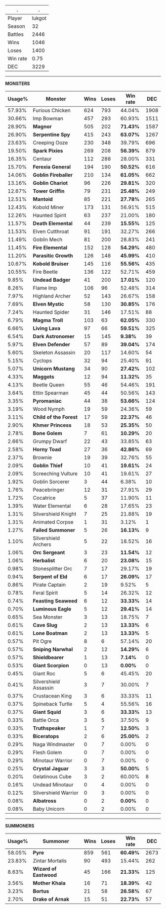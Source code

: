 .|.
|-|-
Player|lukgot
Season|32
Battles|2446
Wins|1046
Loses|1400
Win rate|0.75
DEC|3229

---
**MONSTERS**

Usage%|Monster|Wins|Loses|Win rate|DEC|
-|-|-|-|-|-|
57.93%|Furious Chicken|624|793|44.04%|1908|
30.66%|Imp Bowman|457|293|60.93%|1511|
28.90%|**Magnor**|505|202|**71.43%**|1587|
26.90%|**Serpentine Spy**|415|243|**63.07%**|1267|
23.63%|Creeping Ooze|230|348|39.79%|696|
19.50%|**Spark Pixies**|269|208|**56.39%**|879|
16.35%|Centaur|112|288|28.00%|331|
15.70%|**Ferexia General**|194|190|**50.52%**|616|
14.06%|**Goblin Fireballer**|210|134|**61.05%**|662|
13.16%|**Goblin Chariot**|96|226|**29.81%**|320|
12.67%|**Tower Griffin**|79|231|**25.48%**|249|
12.51%|**Mantoid**|85|221|**27.78%**|265|
12.43%|Kobold Miner|173|131|56.91%|515|
12.26%|Haunted Spirit|63|237|21.00%|180|
11.57%|**Death Elemental**|44|239|**15.55%**|125|
11.53%|Elven Cutthroat|91|191|32.27%|266|
11.49%|Goblin Mech|81|200|28.83%|241|
11.45%|**Fire Elemental**|152|128|**54.29%**|480|
11.20%|**Parasitic Growth**|126|148|**45.99%**|410|
10.67%|**Kobold Bruiser**|145|116|**55.56%**|435|
10.55%|Fire Beetle|136|122|52.71%|459|
9.85%|**Undead Badger**|41|200|**17.01%**|120|
8.26%|Flame Imp|106|96|52.48%|314|
7.97%|Highland Archer|52|143|26.67%|158|
7.69%|**Elven Mystic**|58|130|**30.85%**|176|
7.24%|Haunted Spider|31|146|17.51%|88|
6.79%|**Magma Troll**|103|63|**62.05%**|330|
6.66%|**Living Lava**|97|66|**59.51%**|325|
6.54%|**Dark Astronomer**|15|145|**9.38%**|39|
5.97%|**Elven Defender**|57|89|**39.04%**|174|
5.60%|Skeleton Assassin|20|117|14.60%|54|
5.15%|Cyclops|32|94|25.40%|91|
5.07%|**Unicorn Mustang**|34|90|**27.42%**|102|
4.33%|**Maggots**|12|94|**11.32%**|35|
4.13%|Beetle Queen|55|46|54.46%|191|
3.64%|Ettin Spearman|45|44|50.56%|143|
3.35%|**Pyromaniac**|44|38|**53.66%**|124|
3.19%|Wood Nymph|19|59|24.36%|59|
3.11%|**Child of the Forest**|17|59|**22.37%**|46|
2.90%|**Khmer Princess**|18|53|**25.35%**|50|
2.78%|**Bone Golem**|7|61|**10.29%**|20|
2.66%|Grumpy Dwarf|22|43|33.85%|63|
2.58%|**Horny Toad**|27|36|**42.86%**|69|
2.37%|Brownie|19|39|32.76%|55|
2.09%|**Goblin Thief**|10|41|**19.61%**|24|
2.09%|Screeching Vulture|10|41|19.61%|27|
1.92%|Goblin Sorcerer|3|44|6.38%|10|
1.76%|Peacebringer|12|31|27.91%|29|
1.72%|Cocatrice|5|37|11.90%|11|
1.39%|Water Elemental|6|28|17.65%|23|
1.31%|Silvershield Knight|7|25|21.88%|19|
1.31%|Animated Corpse|1|31|3.12%|1|
1.27%|**Failed Summoner**|5|26|**16.13%**|9|
1.10%|Silvershield Archers|5|22|18.52%|16|
1.06%|**Orc Sergeant**|3|23|**11.54%**|12|
1.06%|**Herbalist**|6|20|**23.08%**|15|
0.98%|Stonesplitter Orc|7|17|29.17%|19|
0.94%|**Serpent of Eld**|6|17|**26.09%**|17|
0.86%|Pirate Captain|2|19|9.52%|5|
0.78%|Feral Spirit|5|14|26.32%|12|
0.74%|**Feasting Seaweed**|6|12|**33.33%**|14|
0.70%|**Luminous Eagle**|5|12|**29.41%**|14|
0.65%|Sea Monster|3|13|18.75%|7|
0.61%|**Cave Slug**|2|13|**13.33%**|6|
0.61%|**Lone Boatman**|2|13|**13.33%**|5|
0.57%|Pit Ogre|8|6|57.14%|20|
0.57%|**Sniping Narwhal**|2|12|**14.29%**|6|
0.57%|**Shieldbearer**|1|13|**7.14%**|0|
0.53%|**Giant Scorpion**|0|13|**0.00%**|0|
0.45%|Giant Roc|5|6|45.45%|20|
0.41%|Silvershield Assassin|3|7|30.00%|7|
0.37%|Crustacean King|3|6|33.33%|11|
0.37%|Spineback Turtle|5|4|55.56%|16|
0.37%|**Giant Squid**|3|6|**33.33%**|13|
0.33%|Battle Orca|3|5|37.50%|9|
0.33%|**Truthspeaker**|1|7|**12.50%**|3|
0.33%|**Biceratops**|2|6|**25.00%**|2|
0.29%|Naga Windmaster|0|7|0.00%|0|
0.29%|Flesh Golem|0|7|0.00%|0|
0.29%|Minotaur Warrior|0|7|0.00%|0|
0.25%|**Crystal Jaguar**|3|3|**50.00%**|5|
0.20%|Gelatinous Cube|3|2|60.00%|8|
0.16%|Undead Minotaur|0|4|0.00%|0|
0.12%|Silvershield Warrior|0|3|0.00%|0|
0.08%|**Albatross**|0|2|**0.00%**|0|
0.08%|Baby Unicorn|0|2|0.00%|0|

---
**SUMMONERS**

Usage%|Summoner|Wins|Loses|Win rate|DEC|
-|-|-|-|-|-|
58.05%|**Pyre**|859|561|**60.49%**|2673|
23.83%|Zintar Mortalis|90|493|15.44%|262|
8.63%|**Wizard of Eastwood**|45|166|**21.33%**|125|
3.56%|**Mother Khala**|16|71|**18.39%**|42|
3.23%|**Bortus**|21|58|**26.58%**|67|
2.70%|**Drake of Arnak**|15|51|**22.73%**|57|
